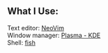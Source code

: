 ## What I Use:

Text editor: [NeoVim](https://github.com/neovim/neovim)\
Window manager: [Plasma - KDE](https://kde.org/plasma-desktop/)\
Shell: [fish](https://fishshell.com)
